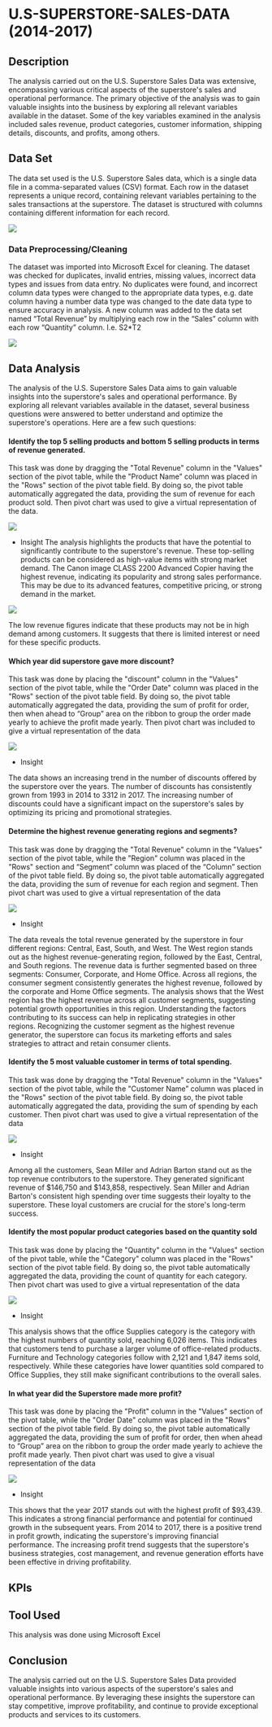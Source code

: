# U.S-SUPERSTORE-SALES-DATA (2014-2017)

## Description 
The analysis carried out on the U.S. Superstore Sales Data was extensive, encompassing various critical aspects of the superstore's sales and operational performance. The primary objective of the analysis was to gain valuable insights into the business by exploring all relevant variables available in the dataset. Some of the key variables examined in the analysis included sales revenue, product categories, customer information, shipping details, discounts, and profits, among others.

## Data Set 
The data set used is the U.S. Superstore Sales data, which is a single data file in a comma-separated values (CSV) format. Each row in the dataset represents a unique record, containing relevant variables pertaining to the sales transactions at the superstore. The dataset is structured with columns containing different information for each record. 

![](Dataset1.jpg)

### Data Preprocessing/Cleaning 
The dataset was imported into Microsoft Excel for cleaning. The dataset was checked for duplicates, invalid entries, missing values, incorrect data types and issues from data entry. 
No duplicates were found, and incorrect column data types were changed to the appropriate data types, e.g. date column having a number data type was changed to the date data type to ensure accuracy in analysis. A new column was added to the data set named “Total Revenue” by multiplying each row in the “Sales” column with each row “Quantity” column. I.e. S2*T2

![](cleandata.jpg)

## Data Analysis 

The analysis of the U.S. Superstore Sales Data aims to gain valuable insights into the superstore's sales and operational performance. By exploring all relevant variables available in the dataset, several business questions were answered to better understand and optimize the superstore's operations. Here are a few such questions:

#### Identify the top 5 selling products and bottom 5 selling products in terms of revenue generated.
This task was done by dragging the "Total Revenue" column in the "Values" section of the pivot table, while the "Product Name" column was placed in the "Rows" section of the pivot table field. By doing so, the pivot table automatically aggregated the data, providing the sum of revenue for each product sold. Then pivot chart was used to give a virtual representation of the data.

![](top.jpg)


-	Insight 
The analysis highlights the products that have the potential to significantly contribute to the superstore's revenue. These top-selling products can be considered as high-value items with strong market demand.  The Canon image CLASS 2200 Advanced Copier having the highest revenue, indicating its popularity and strong sales performance. This may be due to its advanced features, competitive pricing, or strong demand in the market.

![](bottom.jpg)

The low revenue figures indicate that these products may not be in high demand among customers. It suggests that there is limited interest or need for these specific products.


#### Which year did superstore gave more discount?
This task was done by placing the "discount" column in the "Values" section of the pivot table, while the "Order Date" column was placed in the "Rows" section of the pivot table field. By doing so, the pivot table automatically aggregated the data, providing the sum of profit for order, then when ahead to “Group” area on the ribbon to group the order made yearly to achieve the profit made yearly. Then pivot chart was included to give a virtual representation of the data

![](discount.jpg)

- Insight 

The data shows an increasing trend in the number of discounts offered by the superstore over the years. The number of discounts has consistently grown from 1993 in 2014 to 3312 in 2017. The increasing number of discounts could have a significant impact on the superstore's sales by optimizing its pricing and promotional strategies.


#### Determine the highest revenue generating regions and segments?

This task was done by dragging the "Total Revenue" column in the "Values" section of the pivot table, while the "Region" column was placed in the "Rows" section and “Segment” column was placed of the “Column” section of the pivot table field. By doing so, the pivot table automatically aggregated the data, providing the sum of revenue for each region and segment. Then pivot chart was used to give a virtual representation of the data

![](region.jpg)

-	Insight 

The data reveals the total revenue generated by the superstore in four different regions: Central, East, South, and West. The West region stands out as the highest revenue-generating region, followed by the East, Central, and South regions. The revenue data is further segmented based on three segments: Consumer, Corporate, and Home Office. Across all regions, the consumer segment consistently generates the highest revenue, followed by the corporate and Home Office segments.
The analysis shows that the West region has the highest revenue across all customer segments, suggesting potential growth opportunities in this region. Understanding the factors contributing to its success can help in replicating strategies in other regions. Recognizing the customer segment as the highest revenue generator, the superstore can focus its marketing efforts and sales strategies to attract and retain consumer clients.

#### Identify the 5 most valuable customer in terms of total spending.

This task was done by dragging the "Total Revenue" column in the "Values" section of the pivot table, while the "Customer Name” column was placed in the "Rows" section of the pivot table field. By doing so, the pivot table automatically aggregated the data, providing the sum of spending by each customer. Then pivot chart was used to give a virtual representation of the data

![](5most.jpg)

-	Insight

Among all the customers, Sean Miller and Adrian Barton stand out as the top revenue contributors to the superstore. They generated significant revenue of $146,750 and $143,858, respectively. Sean Miller and Adrian Barton's consistent high spending over time suggests their loyalty to the superstore. These loyal customers are crucial for the store's long-term success.


#### Identify the most popular product categories based on the quantity sold

This task was done by placing the "Quantity" column in the "Values" section of the pivot table, while the "Category" column was placed in the "Rows" section of the pivot table field. By doing so, the pivot table automatically aggregated the data, providing the count of quantity for each category. Then pivot chart was used to give a virtual representation of the data

![](category.jpg)

- Insight 

This analysis shows that the office Supplies category is the category with the highest numbers of quantity sold, reaching 6,026 items. This indicates that customers tend to purchase a larger volume of office-related products. Furniture and Technology categories follow with 2,121 and 1,847 items sold, respectively. While these categories have lower quantities sold compared to Office Supplies, they still make significant contributions to the overall sales.

#### In what year did the Superstore made more profit?
This task was done by placing the "Profit" column in the "Values" section of the pivot table, while the "Order Date" column was placed in the "Rows" section of the pivot table field. By doing so, the pivot table automatically aggregated the data, providing the sum of profit for order, then when ahead to “Group” area on the ribbon to group the order made yearly to achieve the profit made yearly. Then pivot chart was used to give a visual representation of the data

![](profit.jpg)

-	Insight 

This shows that the year 2017 stands out with the highest profit of $93,439. This indicates a strong financial performance and potential for continued growth in the subsequent years. From 2014 to 2017, there is a positive trend in profit growth, indicating the superstore's improving financial performance.  The increasing profit trend suggests that the superstore's business strategies, cost management, and revenue generation efforts have been effective in driving profitability.

## KPIs



## Tool Used
This analysis was done using Microsoft Excel

## Conclusion
The analysis carried out on the U.S. Superstore Sales Data provided valuable insights into various aspects of the superstore's sales and operational performance. By leveraging these insights the superstore can stay competitive, improve profitability, and continue to provide exceptional products and services to its customers.
